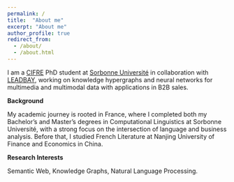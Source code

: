 ```yaml
---
permalink: /
title:  "About me"
excerpt: "About me"
author_profile: true
redirect_from: 
  - /about/
  - /about.html
---
```


I am a [CIFRE](https://www.enseignementsup-recherche.gouv.fr/fr/les-cifre-46510) PhD student at [Sorbonne Université](https://www.sorbonne-universite.fr) in collaboration with [LEADBAY](https://www.leadbay.ai), working on knowledge hypergraphs and neural networks for multimedia and multimodal data with applications in B2B sales. 

**Background**

My academic journey is rooted in France, where I completed both my Bachelor’s and Master’s degrees in Computational 
Linguistics at Sorbonne Université, with a strong focus on the intersection of language and business analysis. Before that, I studied French Literature at Nanjing University of Finance and Economics in China. 

**Research Interests**

Semantic Web, Knowledge Graphs, Natural Language Processing.


